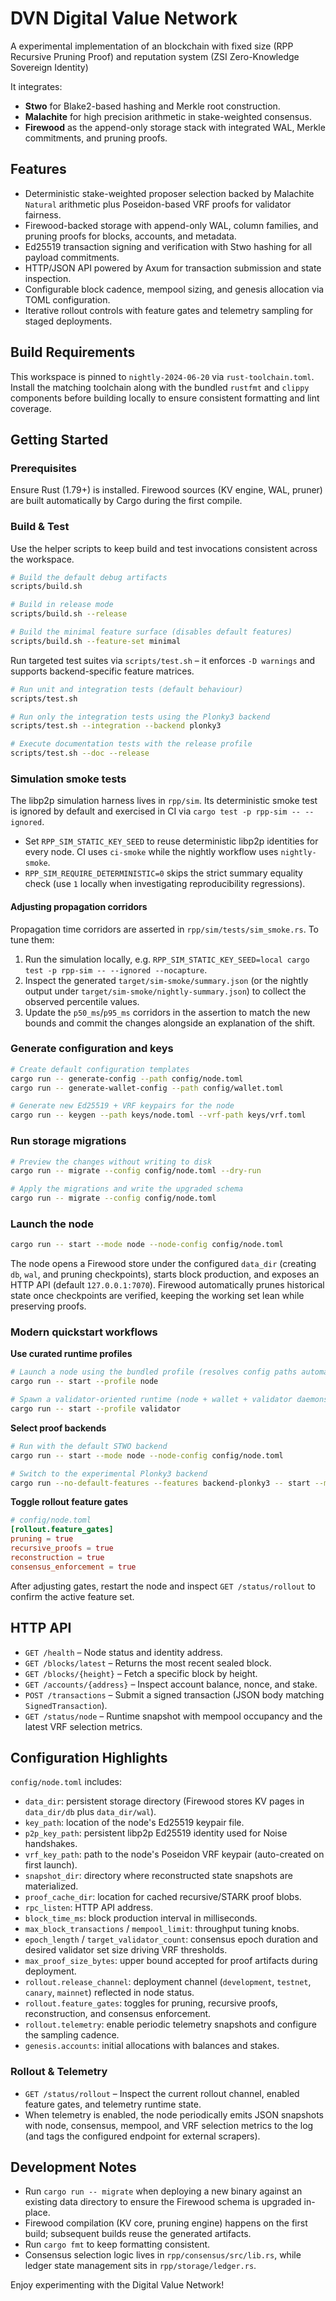 # DVN Digital Value Network

A experimental implementation of an blockchain with fixed size (RPP Recursive Pruning Proof) and reputation system (ZSI Zero-Knowledge Sovereign Identity)

It integrates:

- **Stwo** for Blake2-based hashing and Merkle root construction.
- **Malachite** for high precision arithmetic in stake-weighted consensus.
- **Firewood** as the append-only storage stack with integrated WAL, Merkle commitments, and pruning proofs.

## Features

- Deterministic stake-weighted proposer selection backed by Malachite `Natural` arithmetic plus Poseidon-based VRF proofs for validator fairness.
- Firewood-backed storage with append-only WAL, column families, and pruning proofs for blocks, accounts, and metadata.
- Ed25519 transaction signing and verification with Stwo hashing for all payload commitments.
- HTTP/JSON API powered by Axum for transaction submission and state inspection.
- Configurable block cadence, mempool sizing, and genesis allocation via TOML configuration.
- Iterative rollout controls with feature gates and telemetry sampling for staged deployments.

## Build Requirements

This workspace is pinned to `nightly-2024-06-20` via `rust-toolchain.toml`. Install the matching toolchain along with the bundled `rustfmt` and `clippy` components before building locally to ensure consistent formatting and lint coverage.

## Getting Started

### Prerequisites

Ensure Rust (1.79+) is installed. Firewood sources (KV engine, WAL, pruner) are built automatically by Cargo during the first compile.

### Build & Test

Use the helper scripts to keep build and test invocations consistent across
the workspace.

```bash
# Build the default debug artifacts
scripts/build.sh

# Build in release mode
scripts/build.sh --release

# Build the minimal feature surface (disables default features)
scripts/build.sh --feature-set minimal
```

Run targeted test suites via `scripts/test.sh` – it enforces `-D warnings` and
supports backend-specific feature matrices.

```bash
# Run unit and integration tests (default behaviour)
scripts/test.sh

# Run only the integration tests using the Plonky3 backend
scripts/test.sh --integration --backend plonky3

# Execute documentation tests with the release profile
scripts/test.sh --doc --release
```

### Simulation smoke tests

The libp2p simulation harness lives in `rpp/sim`. Its deterministic smoke test
is ignored by default and exercised in CI via `cargo test -p rpp-sim -- --ignored`.

* Set `RPP_SIM_STATIC_KEY_SEED` to reuse deterministic libp2p identities for
  every node. CI uses `ci-smoke` while the nightly workflow uses
  `nightly-smoke`.
* `RPP_SIM_REQUIRE_DETERMINISTIC=0` skips the strict summary equality check
  (use `1` locally when investigating reproducibility regressions).

#### Adjusting propagation corridors

Propagation time corridors are asserted in
`rpp/sim/tests/sim_smoke.rs`. To tune them:

1. Run the simulation locally, e.g.
   `RPP_SIM_STATIC_KEY_SEED=local cargo test -p rpp-sim -- --ignored --nocapture`.
2. Inspect the generated `target/sim-smoke/summary.json` (or the nightly output
   under `target/sim-smoke/nightly-summary.json`) to collect the observed
   percentile values.
3. Update the `p50_ms`/`p95_ms` corridors in the assertion to match the new
   bounds and commit the changes alongside an explanation of the shift.

### Generate configuration and keys

```bash
# Create default configuration templates
cargo run -- generate-config --path config/node.toml
cargo run -- generate-wallet-config --path config/wallet.toml

# Generate new Ed25519 + VRF keypairs for the node
cargo run -- keygen --path keys/node.toml --vrf-path keys/vrf.toml
```

### Run storage migrations

```bash
# Preview the changes without writing to disk
cargo run -- migrate --config config/node.toml --dry-run

# Apply the migrations and write the upgraded schema
cargo run -- migrate --config config/node.toml
```

### Launch the node

```bash
cargo run -- start --mode node --node-config config/node.toml
```

The node opens a Firewood store under the configured `data_dir` (creating `db`, `wal`, and pruning checkpoints), starts block production, and exposes an HTTP API (default `127.0.0.1:7070`).
Firewood automatically prunes historical state once checkpoints are verified, keeping the working set lean while preserving proofs.

### Modern quickstart workflows

**Use curated runtime profiles**

```bash
# Launch a node using the bundled profile (resolves config paths automatically)
cargo run -- start --profile node

# Spawn a validator-oriented runtime (node + wallet + validator daemons)
cargo run -- start --profile validator
```

**Select proof backends**

```bash
# Run with the default STWO backend
cargo run -- start --mode node --node-config config/node.toml

# Switch to the experimental Plonky3 backend
cargo run --no-default-features --features backend-plonky3 -- start --mode node --node-config config/node.toml
```

**Toggle rollout feature gates**

```toml
# config/node.toml
[rollout.feature_gates]
pruning = true
recursive_proofs = true
reconstruction = true
consensus_enforcement = true
```

After adjusting gates, restart the node and inspect `GET /status/rollout` to confirm the active feature set.

## HTTP API

- `GET /health` – Node status and identity address.
- `GET /blocks/latest` – Returns the most recent sealed block.
- `GET /blocks/{height}` – Fetch a specific block by height.
- `GET /accounts/{address}` – Inspect account balance, nonce, and stake.
- `POST /transactions` – Submit a signed transaction (JSON body matching `SignedTransaction`).
- `GET /status/node` – Runtime snapshot with mempool occupancy and the latest VRF selection metrics.

## Configuration Highlights

`config/node.toml` includes:

- `data_dir`: persistent storage directory (Firewood stores KV pages in `data_dir/db` plus `data_dir/wal`).
- `key_path`: location of the node's Ed25519 keypair file.
- `p2p_key_path`: persistent libp2p Ed25519 identity used for Noise handshakes.
- `vrf_key_path`: path to the node's Poseidon VRF keypair (auto-created on first launch).
- `snapshot_dir`: directory where reconstructed state snapshots are materialized.
- `proof_cache_dir`: location for cached recursive/STARK proof blobs.
- `rpc_listen`: HTTP API address.
- `block_time_ms`: block production interval in milliseconds.
- `max_block_transactions` / `mempool_limit`: throughput tuning knobs.
- `epoch_length` / `target_validator_count`: consensus epoch duration and desired validator set size driving VRF thresholds.
- `max_proof_size_bytes`: upper bound accepted for proof artifacts during deployment.
- `rollout.release_channel`: deployment channel (`development`, `testnet`, `canary`, `mainnet`) reflected in node status.
- `rollout.feature_gates`: toggles for pruning, recursive proofs, reconstruction, and consensus enforcement.
- `rollout.telemetry`: enable periodic telemetry snapshots and configure the sampling cadence.
- `genesis.accounts`: initial allocations with balances and stakes.

### Rollout & Telemetry

- `GET /status/rollout` – Inspect the current rollout channel, enabled feature gates, and telemetry runtime state.
- When telemetry is enabled, the node periodically emits JSON snapshots with node, consensus, mempool, and VRF selection metrics to the log (and tags the configured endpoint for external scrapers).

## Development Notes

- Run `cargo run -- migrate` when deploying a new binary against an existing data directory to ensure the Firewood schema is upgraded in-place.
- Firewood compilation (KV core, pruning engine) happens on the first build; subsequent builds reuse the generated artifacts.
- Run `cargo fmt` to keep formatting consistent.
- Consensus selection logic lives in `rpp/consensus/src/lib.rs`, while ledger state management sits in `rpp/storage/ledger.rs`.

Enjoy experimenting with the Digital Value Network!
